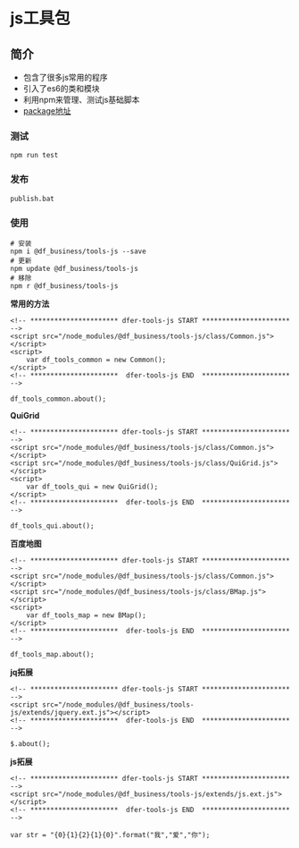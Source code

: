 # js工具包

## 简介
- 包含了很多js常用的程序
- 引入了es6的类和模块
- 利用npm来管理、测试js基础脚本
- [package地址](https://www.npmjs.com/package/@df_business/tools-js)

### 测试
```
npm run test
```

### 发布

```
publish.bat
```

### 使用
```
# 安装
npm i @df_business/tools-js --save
# 更新
npm update @df_business/tools-js
# 移除
npm r @df_business/tools-js
```


**常用的方法**
```
<!-- ********************** dfer-tools-js START ********************** -->
<script src="/node_modules/@df_business/tools-js/class/Common.js"></script>
<script>
    var df_tools_common = new Common();
</script>
<!-- **********************  dfer-tools-js END  ********************** -->
```

```
df_tools_common.about();
```

**QuiGrid**
```
<!-- ********************** dfer-tools-js START ********************** -->
<script src="/node_modules/@df_business/tools-js/class/Common.js"></script>
<script src="/node_modules/@df_business/tools-js/class/QuiGrid.js"></script>
<script>
    var df_tools_qui = new QuiGrid();
</script>
<!-- **********************  dfer-tools-js END  ********************** -->
```

```
df_tools_qui.about();
```

**百度地图**
```
<!-- ********************** dfer-tools-js START ********************** -->
<script src="/node_modules/@df_business/tools-js/class/Common.js"></script>
<script src="/node_modules/@df_business/tools-js/class/BMap.js"></script>
<script>
    var df_tools_map = new BMap();
</script>
<!-- **********************  dfer-tools-js END  ********************** -->
```

```
df_tools_map.about();
```

**jq拓展**
```
<!-- ********************** dfer-tools-js START ********************** -->
<script src="/node_modules/@df_business/tools-js/extends/jquery.ext.js"></script>
<!-- **********************  dfer-tools-js END  ********************** -->
```

```
$.about();
```


**js拓展**
```
<!-- ********************** dfer-tools-js START ********************** -->
<script src="/node_modules/@df_business/tools-js/extends/js.ext.js"></script>
<!-- **********************  dfer-tools-js END  ********************** -->
```

```
var str = "{0}{1}{2}{1}{0}".format("我","爱","你");
```


